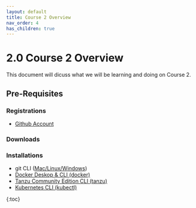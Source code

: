 ```yaml
---
layout: default
title: Course 2 Overview
nav_order: 4
has_children: true
---
```


# 2.0 Course 2 Overview
This document will dicuss what we will be learning and doing on Course 2.
## Pre-Requisites
### Registrations
* [Github Account](https://github.com)

### Downloads

### Installations
* git CLI ([Mac/Linux](https://git-scm.com/book/en/v2/Getting-Started-Installing-Git)<a href = '/CloudWebDevelopment/[2022] How to install Git on Windows 10 _ 11 (step by step guide) _ by Valentin Despa _ DevOps with Valentine _ Medium.pdf' target = '_blank'>/Windows</a>)
* [Docker Deskop & CLI (docker)](https://docs.docker.com/compose/install/)
* [Tanzu Community Edition CLI (tanzu)](https://tanzucommunityedition.io/docs/v0.12/cli-installation/)
* [Kubernetes CLI (kubectl)](https://kubernetes.io/docs/tasks/tools/)


{:toc}

